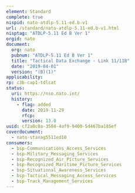 ```yaml
---
element: Standard
complete: true
nispid: nato-atdlp-5.11-ed.b-v1
url: /standard/nato-atdlp-5.11-ed.b-v1.html
nisptag: "ATDLP-5.11 Ed B Ver 1"
orgid: nato
document:
  org: nato
  pubnum: "ATDLP-5.11 Ed B Ver 1"
  title: "Tactical Data Exchange - Link 11/11B"
  date: "2019-04-01"
  version: "(B)(1)"
applicability:
rp: c3b-cap1-tdlcat
status:
  uri: https://nso.nato.int/
  history: 
    - flag: added
      date: 2019-11-29
      rfcp: 
      version: 13.0
uuid: cf2a0c0a-3584-4af9-9400-5d467ba185ef
coverdocument:
  - nato-stanag5511ed10
consumers:
  - bsp-Communications_Access_Services
  - bsp-Military_Messaging_Services
  - bsp-Recognized_Air_Picture_Services
  - bsp-Recognized_Maritime_Picture_Services
  - bsp-Situational_Awareness_Services
  - bsp-Tactical_Messaging_Access_Services
  - bsp-Track_Management_Services
---
```

